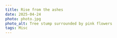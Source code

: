 ```yaml
---
title: Rise from the ashes
date: 2025-04-24
photo: photo.jpg
photo_alt: Tree stump surrounded by pink flowers
tags: Misc
---
```

